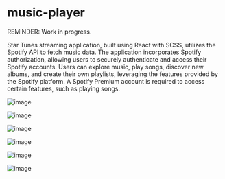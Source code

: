 # music-player
REMINDER: Work in progress.

Star Tunes streaming application, built using React with SCSS, utilizes the Spotify API to fetch music data. The application incorporates Spotify authorization, allowing users to securely authenticate and access their Spotify accounts. Users can explore music, play songs, discover new albums, and create their own playlists, leveraging the features provided by the Spotify platform. A Spotify Premium account is required to access certain features, such as playing songs.

![image](https://github.com/zexach/music-player/assets/83666062/773c9fc5-22f5-4dfe-a568-bd237e441c27)

![image](https://github.com/zexach/music-player/assets/83666062/ded9d745-2c16-43cc-95c0-1b80659d9ea2)

![image](https://github.com/zexach/music-player/assets/83666062/85fe84be-328c-4890-905f-f6a5a03d8c55)

![image](https://github.com/zexach/music-player/assets/83666062/eca7aee1-1098-4b86-b5a9-c67360ea7da8)

![image](https://github.com/zexach/music-player/assets/83666062/e5247fa3-54ef-4b7f-9b46-13a9161ddbf6)

![image](https://github.com/zexach/music-player/assets/83666062/102eb95e-ed8f-4c0b-a73a-544a42c8af87)

